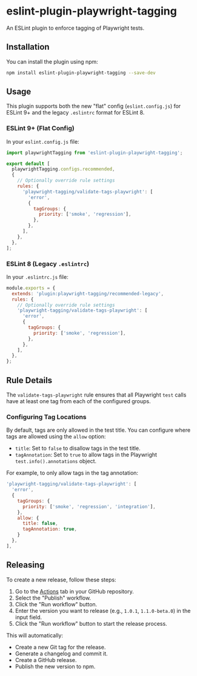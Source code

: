 # eslint-plugin-playwright-tagging

An ESLint plugin to enforce tagging of Playwright tests.

## Installation

You can install the plugin using npm:

```sh
npm install eslint-plugin-playwright-tagging --save-dev
```

## Usage

This plugin supports both the new "flat" config (`eslint.config.js`) for ESLint 9+ and the legacy `.eslintrc` format for ESLint 8.

### ESLint 9+ (Flat Config)

In your `eslint.config.js` file:

```javascript
import playwrightTagging from 'eslint-plugin-playwright-tagging';

export default [
  playwrightTagging.configs.recommended,
  {
    // Optionally override rule settings
    rules: {
      'playwright-tagging/validate-tags-playwright': [
        'error',
        {
          tagGroups: {
            priority: ['smoke', 'regression'],
          },
        },
      ],
    },
  },
];
```

### ESLint 8 (Legacy `.eslintrc`)

In your `.eslintrc.js` file:

```javascript
module.exports = {
  extends: 'plugin:playwright-tagging/recommended-legacy',
  rules: {
    // Optionally override rule settings
    'playwright-tagging/validate-tags-playwright': [
      'error',
      {
        tagGroups: {
          priority: ['smoke', 'regression'],
        },
      },
    ],
  },
};
```

## Rule Details

The `validate-tags-playwright` rule ensures that all Playwright `test` calls have at least one tag from each of the configured groups.

### Configuring Tag Locations

By default, tags are only allowed in the test title. You can configure where tags are allowed using the `allow` option:

- `title`: Set to `false` to disallow tags in the test title.
- `tagAnnotation`: Set to `true` to allow tags in the Playwright `test.info().annotations` object.

For example, to only allow tags in the tag annotation:

```javascript
'playwright-tagging/validate-tags-playwright': [
  'error',
  {
    tagGroups: {
      priority: ['smoke', 'regression', 'integration'],
    },
    allow: {
      title: false,
      tagAnnotation: true,
    }
  },
],
```

## Releasing

To create a new release, follow these steps:

1.  Go to the [Actions](https://github.com/businessinsider/eslint-plugin-playwright-tagging/actions) tab in your GitHub repository.
2.  Select the "Publish" workflow.
3.  Click the "Run workflow" button.
4.  Enter the version you want to release (e.g., `1.0.1`, `1.1.0-beta.0`) in the input field.
5.  Click the "Run workflow" button to start the release process.

This will automatically:

-   Create a new Git tag for the release.
-   Generate a changelog and commit it.
-   Create a GitHub release.
-   Publish the new version to npm.
